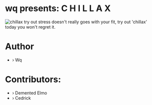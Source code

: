 # wq presents:   C H I L L A X
![chillax try out](https://user-images.githubusercontent.com/84565593/176652573-acdf7196-eaaa-42d4-bf51-889e983d7c2c.png)
stress doesn't really goes with your fit, try out 'chillax' today you won't regret it.

# Author
- › Wq
# Contributors:
- › Demented Elmo
- › Cedrick
